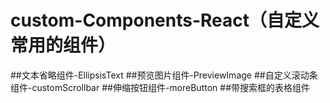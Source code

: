 # custom-Components-React（自定义常用的组件）
##文本省略组件-EllipsisText
##预览图片组件-PreviewImage
##自定义滚动条组件-customScrollbar
##伸缩按钮组件-moreButton
##带搜索框的表格组件
